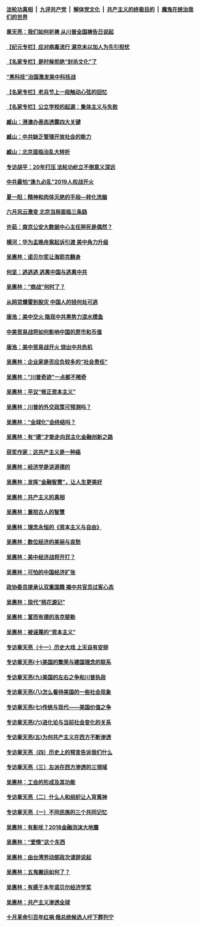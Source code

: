 ####  [法轮功真相](../../../../basic/blob/master/README.md?t=07042331) &nbsp;|&nbsp; [九评共产党](../../../../9ping.md/blob/master/README.md?t=07042331) &nbsp;|&nbsp; [解体党文化](../../../../jtdwh.md/blob/master/README.md?t=07042331)  &nbsp;|&nbsp; [共产主义的终极目的](../../../../gczydzjmd.md/blob/master/README.md?t=07042331) &nbsp;|&nbsp; [魔鬼在统治我们的世界](../../../../mgztzwmdsj.md/blob/master/README.md?t=07042331) 

#### [章天亮：我们如何祈祷 从川普全国祷告日说起](../pages/nsc423/n11944627.md?t=07042331) 

#### [【纪元专栏】应对病毒流行 渥京未以加人为先引担忧](../pages/nsc423/n11875714.md?t=07042331) 

#### [【名家专栏】是时候拒绝“封杀文化”了](../pages/nsc423/n11814093.md?t=07042331) 

#### [“黑科技”治国激发美中科技战](../pages/nsc423/n11638056.md?t=07042331) 

#### [【名家专栏】老兵节上一段触动心弦的回忆](../pages/nsc423/n11646016.md?t=07042331) 

#### [【名家专栏】公立学校的起源：集体主义与失败](../pages/nsc423/n11601833.md?t=07042331) 

#### [臧山：港澳办表态透露四大关键](../pages/nsc423/n11421628.md?t=07042331) 

#### [臧山：中共缺乏管理开放社会的能力](../pages/nsc423/n11407457.md?t=07042331) 

#### [臧山：北京面临治乱大转折](../pages/nsc423/n11406895.md?t=07042331) 

#### [专访胡平：20年打压 法轮功屹立不倒意义深远](../pages/nsc423/n11398800.md?t=07042331) 

#### [中共最怕“逢九必乱”2019人权战开火](../pages/nsc423/n11385248.md?t=07042331) 

#### [夏一阳：精神和肉体灭绝的手段—转化洗脑](../pages/nsc423/n11368250.md?t=07042331) 

#### [六月风云激变 北京当局面临三条路](../pages/nsc423/n11313668.md?t=07042331) 

#### [许茹：南京公安大数据中心主任猝死是偶然？](../pages/nsc423/n11064744.md?t=07042331) 

#### [横河：华为孟晚舟案起诉引渡 美中角力升级](../pages/nsc423/n11027230.md?t=07042331) 

#### [吴惠林：诺贝尔奖让海耶克翻身](../pages/nsc423/n10890049.md?t=07042331) 

#### [何坚：逃逃逃 逃离中国与逃离中共](../pages/nsc423/n10592891.md?t=07042331) 

#### [吴惠林：“商战”何时了？](../pages/nsc423/n10573558.md?t=07042331) 

#### [从网贷爆雷到股灾 中国人的钱何处可逃](../pages/nsc423/n10572800.md?t=07042331) 

#### [唐浩：美中交火 隐现中共黑势力混水摸鱼](../pages/nsc423/n10544040.md?t=07042331) 

#### [中美贸易战将如何影响中国的房市和币值](../pages/nsc423/n10543697.md?t=07042331) 

#### [唐浩：美中贸易战开火 烧出中共危机](../pages/nsc423/n10540126.md?t=07042331) 

#### [吴惠林：企业家是否应负较多的“社会责任”](../pages/nsc423/n10535022.md?t=07042331) 

#### [吴惠林：“川普奇迹”一点都不稀奇](../pages/nsc423/n10512808.md?t=07042331) 

#### [吴惠林：平议“修正资本主义”](../pages/nsc423/n10495724.md?t=07042331) 

#### [吴惠林：川普的外交政策可预测吗？](../pages/nsc423/n10462387.md?t=07042331) 

#### [吴惠林：“全球化”会终结吗？](../pages/nsc423/n10452838.md?t=07042331) 

#### [吴惠林：有“德”才能走向民主化金融创新之路](../pages/nsc423/n10432292.md?t=07042331) 

#### [获奖作家：这共产主义是一种癌](../pages/nsc423/n10431541.md?t=07042331) 

#### [吴惠林：经济学是讲道德的](../pages/nsc423/n10398014.md?t=07042331) 

#### [吴惠林：发挥“金融智慧”，让人生更美好](../pages/nsc423/n10375019.md?t=07042331) 

#### [吴惠林：共产主义的真相](../pages/nsc423/n10351394.md?t=07042331) 

#### [吴惠林：重拾古人的智慧](../pages/nsc423/n10337691.md?t=07042331) 

#### [吴惠林：理念永恒的《资本主义与自由》](../pages/nsc423/n10316274.md?t=07042331) 

#### [吴惠林：数位经济的美丽与哀愁](../pages/nsc423/n10292946.md?t=07042331) 

#### [吴惠林：美中经济战将开打？](../pages/nsc423/n10258825.md?t=07042331) 

#### [吴惠林：可怕的中国经济扩张](../pages/nsc423/n10219147.md?t=07042331) 

#### [政协委员提承认双重国籍 揭中共官员过客心态](../pages/nsc423/n10208809.md?t=07042331) 

#### [吴惠林：现代“桃花源记”](../pages/nsc423/n10185234.md?t=07042331) 

#### [吴惠林：富而有德的洛克斐勒](../pages/nsc423/n10142264.md?t=07042331) 

#### [吴惠林：被诬蔑的“资本主义”](../pages/nsc423/n10124816.md?t=07042331) 

#### [专访章天亮（十一）历史大戏 上天自有安排](../pages/nsc423/n10094905.md?t=07042331) 

#### [专访章天亮(十)美国的繁荣与建国理念的联系](../pages/nsc423/n10094899.md?t=07042331) 

#### [专访章天亮(九)美国的左右之争和川普执政](../pages/nsc423/n10094889.md?t=07042331) 

#### [专访章天亮(八)怎么看待美国的一些社会现象](../pages/nsc423/n10094857.md?t=07042331) 

#### [专访章天亮(七)传统与现代——美国价值之争](../pages/nsc423/n10093140.md?t=07042331) 

#### [专访章天亮(六)进化论与当前社会变化的关系](../pages/nsc423/n10092036.md?t=07042331) 

#### [专访章天亮(五)为何共产主义在西方不断渗透](../pages/nsc423/n10083620.md?t=07042331) 

#### [专访章天亮（四）历史上的预言告诉我们什么](../pages/nsc423/n10083606.md?t=07042331) 

#### [专访章天亮（三）左派在西方渗透的三领域](../pages/nsc423/n10081115.md?t=07042331) 

#### [吴惠林：工会的形成及其功能](../pages/nsc423/n10080633.md?t=07042331) 

#### [专访章天亮（二）什么人和组织让人背离神](../pages/nsc423/n10076637.md?t=07042331) 

#### [专访章天亮（一）不同民族的三个共同记忆](../pages/nsc423/n10074188.md?t=07042331) 

#### [吴惠林：有影呒？2018金融泡沫大地震](../pages/nsc423/n10040534.md?t=07042331) 

#### [吴惠林：“爱情”这个东西](../pages/nsc423/n10019423.md?t=07042331) 

#### [吴惠林：由台湾劳动部政次请辞说起](../pages/nsc423/n9979679.md?t=07042331) 

#### [吴惠林：五鬼搬运如何了？](../pages/nsc423/n9925338.md?t=07042331) 

#### [吴惠林：有感于本年诺贝尔经济学奖](../pages/nsc423/n9871883.md?t=07042331) 

#### [吴惠林：共产主义渗透全球](../pages/nsc423/n9812748.md?t=07042331) 

#### [十月革命引百年红祸 俄总统候选人吁下葬列宁](../pages/nsc423/n9810182.md?t=07042331) 

